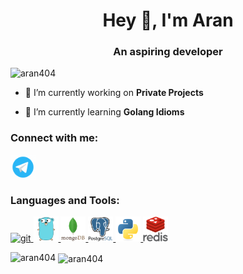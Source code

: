 <h1 align="center">Hey 👋, I'm Aran</h1>
<h3 align="center">An aspiring developer</h3>

<p align="left"> <img src="https://komarev.com/ghpvc/?username=aran404&label=Profile%20views&color=0e75b6&style=flat" alt="aran404" /> </p>

- 🔭 I’m currently working on **Private Projects**

- 🌱 I’m currently learning **Golang Idioms**

<h3 align="left">Connect with me:</h3>
<p align="left">
<a href="https://t.me/@aran_xyz" target="blank"><img align="center" src="./assets/tg.gif" alt="test" height="40" width="40" /></a>
</p>

<h3 align="left">Languages and Tools:</h3>
<p align="left"> <a href="https://git-scm.com/" target="_blank" rel="noreferrer"> <img src="https://www.vectorlogo.zone/logos/git-scm/git-scm-icon.svg" alt="git" width="40" height="40"/> </a> <a href="https://golang.org" target="_blank" rel="noreferrer"> <img src="https://raw.githubusercontent.com/devicons/devicon/master/icons/go/go-original.svg" alt="go" width="40" height="40"/> </a> <a href="https://www.mongodb.com/" target="_blank" rel="noreferrer"> <img src="https://raw.githubusercontent.com/devicons/devicon/master/icons/mongodb/mongodb-original-wordmark.svg" alt="mongodb" width="40" height="40"/> </a> <a href="https://www.postgresql.org" target="_blank" rel="noreferrer"> <img src="https://raw.githubusercontent.com/devicons/devicon/master/icons/postgresql/postgresql-original-wordmark.svg" alt="postgresql" width="40" height="40"/> </a> <a href="https://www.python.org" target="_blank" rel="noreferrer"> <img src="https://raw.githubusercontent.com/devicons/devicon/master/icons/python/python-original.svg" alt="python" width="40" height="40"/> </a> <a href="https://redis.io" target="_blank" rel="noreferrer"> <img src="https://raw.githubusercontent.com/devicons/devicon/master/icons/redis/redis-original-wordmark.svg" alt="redis" width="40" height="40"/> </a> </p>

<p><img align="left" src="https://github-readme-stats.vercel.app/api/top-langs?username=aran404&show_icons=true&locale=en&layout=compact" alt="aran404" /></p>

<p>&nbsp;<img align="center" src="https://github-readme-stats.vercel.app/api?username=aran404&show_icons=true&locale=en" alt="aran404" /></p>

